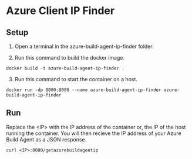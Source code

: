 # Azure Client IP Finder

## Setup
1. Open a terminal in the azure-build-agent-ip-finder folder.

2. Run this command to build the docker image. 

```
docker build -t azure-build-agent-ip-finder .
```

3. Run this command to start the container on a host.

```
docker run -dp 8080:8080 --name azure-build-agent-ip-finder azure-build-agent-ip-finder
```

## Run

Replace the \<IP> with the IP address of the container or, the IP of the host running the container. You will then recieve the IP address of your Azure Build Agent as a JSON response.

```
curl <IP>:8080/getazurebuildagentip
```